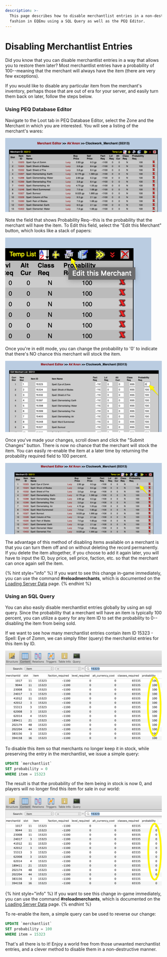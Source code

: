 ```yaml
---
description: >-
  This page describes how to disable merchantlist entries in a non-destructive
  fashion in EQEmu using a SQL Query as well as the PEQ Editor.
---
```


# Disabling Merchantlist Entries

Did you know that you can disable merchantlist entries in a way that allows you to restore them later?  Most merchantlist entries have a probability of 100--meaning that the merchant will always have the item \(there are very few exceptions\).  

If you would like to disable any particular item from the merchant's inventory, perhaps those that are out of era for your server, and easily turn them back on later, follow the steps below.

### Using PEQ Database Editor

Navigate to the Loot tab in PEQ Database Editor, select the Zone and the Merchant in which you are interested.  You will see a listing of the merchant's wares:

![A merchantlist table in PEQ Database Editor](../../../.gitbook/assets/merchantlist_entries.png)

Note the field that shows Probability Req--this is the probability that the merchant will have the item.  To Edit this field, select the "Edit this Merchant" button, which looks like a stack of papers:

![Click to edit the merchant&apos;s wares](../../../.gitbook/assets/merchantlist_edit_this_merchant.png)

Once you're in edit mode, you can change the probability to '0' to indicate that there's NO chance this merchant will stock the item.

![Change the probability to 0](../../../.gitbook/assets/merchantlist_edit_probability.png)

Once you've made your changes, scroll down and click the "Submit Changes" button.  There is now no chance that the merchant will stock the item.  You can easily re-enable the item at a later time by returning the probability required field to 100 percent.

![A disabled item on a merchantlist](../../../.gitbook/assets/merchantlist_disabled.png)

The advantage of this method of disabling items available on a merchant is that you can turn them off and on without deleting the record permanently.  If you delete the item altogether, if you choose to add it again later, you will have to input the ID, buy price, sell price, faction, etc. so that the merchant can once again sell the item.

{% hint style="info" %}
If you want to see this change in-game immediately, you can use the command **\#reloadmerchants**, which is documented on the [Loading Server Data](https://eqemu.gitbook.io/server/categories/how-to-guides/operation/loading-server-data) page.
{% endhint %}

### Using an SQL Query

You can also easily disable merchantlist entries globally by using an sql query.  Since the probability that a merchant will have an item is typically 100 percent, you can utilize a query for any item ID to set the probability to 0--disabling the item from being sold.

If we want to see how many merchantlist entries contain item ID 15323 - Spell: Eye of Zomm, we can simply filter \(query\) the merchanlist entries for this item by ID.

![Item 15323 - Spell: Eye of Zomm](../../../.gitbook/assets/merchantlist_entries_15323.png)

To disable this item so that merchants no longer keep it in stock, while preserving the entry in the merchantlist, we issue a simple query:

```sql
UPDATE `merchantlist`
SET probability = 0
WHERE item = 15323
```

The result is that the probability of the item being in stock is now 0, and players will no longer find this item for sale in our world:

![This item will no longer be found on any merchant](../../../.gitbook/assets/merchantlist_entries_15323_disabled.png)

{% hint style="info" %}
If you want to see this change in-game immediately, you can use the command **\#reloadmerchants**, which is documented on the [Loading Server Data](https://eqemu.gitbook.io/server/categories/how-to-guides/operation/loading-server-data) page.
{% endhint %}

To re-enable the item, a simple query can be used to reverse our change:

```sql
UPDATE `merchantlist`
SET probability = 100
WHERE item = 15323
```

That's all there is to it!  Enjoy a world free from those unwanted merchantlist entries, and a clever method to disable them in a non-destructive manner.

